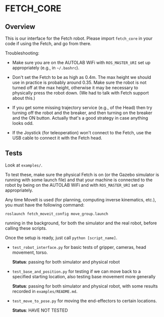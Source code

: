 # FETCH_CORE

## Overview

This is our interface for the Fetch robot. Please import `fetch_core` in your
code if using the Fetch, and go from there.

Troubleshooting:

- Make sure you are on the AUTOLAB WiFi with `ROS_MASTER_URI` set up
  appropriately (e.g., in `~/.bashrc`).

- Don't set the Fetch to be as high as 0.4m. The max height we should use in
  practice is probably around 0.35. Make sure the robot is not turned off at the
  max height, otherwise it may be necessary to physically press the robot down.
  (We had to talk with Fetch support about this.)

- If you get some missing trajectory service (e.g., of the Head) then try
  turning off the robot and the breaker, and then turning on the breaker and the
  ON button. Actually that's a good strategy in case anything looks odd.

- If the Joystick (for teleoperation) won't connect to the Fetch, use the USB
  cable to connect it with the Fetch head.

## Tests

Look at `examples/`.

To test these, make sure the physical Fetch is on (or the Gazebo simulator is
running with some launch file) and that your machine is connected to the robot
by being on the AUTOLAB WiFi and with `ROS_MASTER_URI` set up appropriately.

Any time MoveIt is used (for planning, computing inverse kinematics, etc.), you
must have the following command:

```
roslaunch fetch_moveit_config move_group.launch
```

running in the background, for both the simulator and the real robot, before
calling these scripts.

Once the setup is ready, just call `python [script_name]`.

- `test_robot_interface.py` for basic tests of gripper, cameras, head movement,
  torso.

  **Status**: passing for both simulator and physical robot

- `test_base_and_position.py` for testing if we can move back to a specified
  starting location, also testing base movement more generally

  **Status**: passing for both simulator and physical robot, with some results
  recorded in `examples/README.md`.

- `test_move_to_pose.py` for moving the end-effectors to certain locations.

  **Status**: HAVE NOT TESTED

